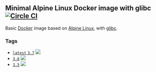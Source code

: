 ## Minimal Alpine Linux Docker image with glibc [![Circle CI](https://circleci.com/gh/jeanblanchard/docker-alpine-glibc/tree/master.svg?style=shield)](https://circleci.com/gh/jeanblanchard/docker-alpine-glibc/tree/master)

Basic [Docker](https://www.docker.com/) image based on [Alpine Linux](http://alpinelinux.org/), with [glibc](https://github.com/sgerrand/alpine-pkg-glibc).

### Tags

* [`latest` `3.7`](https://github.com/jeanblanchard/docker-alpine-glibc/blob/master/Dockerfile) [![](https://images.microbadger.com/badges/image/jeanblanchard/alpine-glibc.svg)](https://microbadger.com/images/jeanblanchard/alpine-glibc "Get your own image badge on microbadger.com")
* [`3.6`](https://github.com/jeanblanchard/docker-alpine-glibc/blob/alpine3.6/Dockerfile) [![](https://images.microbadger.com/badges/image/jeanblanchard/alpine-glibc:3.6.svg)](https://microbadger.com/images/jeanblanchard/alpine-glibc:3.6 "Get your own image badge on microbadger.com")
* [`3.5`](https://github.com/jeanblanchard/docker-alpine-glibc/blob/alpine3.5/Dockerfile) [![](https://images.microbadger.com/badges/image/jeanblanchard/alpine-glibc:3.5.svg)](https://microbadger.com/images/jeanblanchard/alpine-glibc:3.5 "Get your own image badge on microbadger.com")
